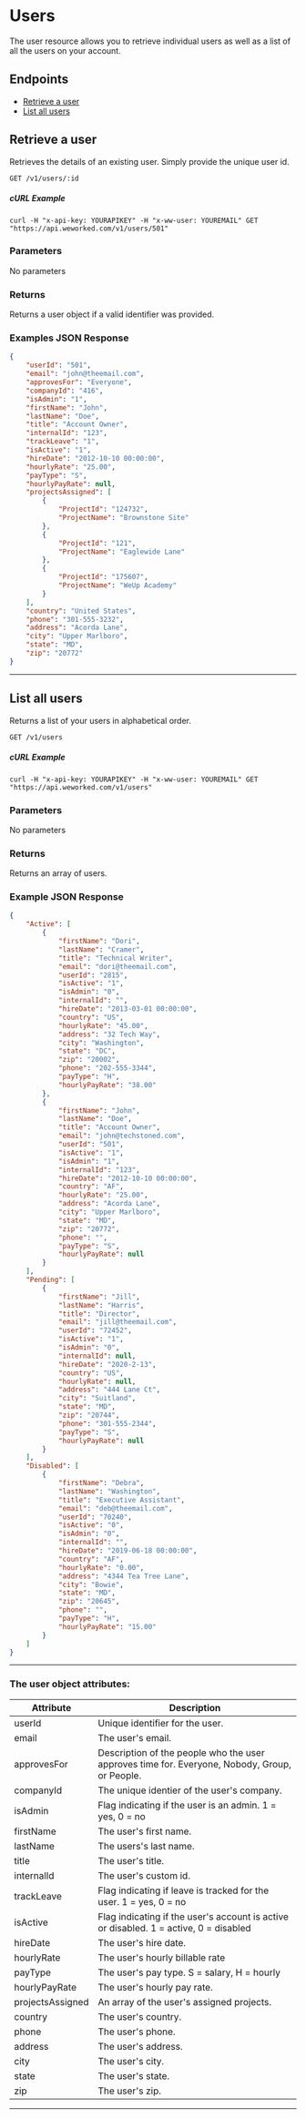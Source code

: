 
# Users
The user resource allows you to retrieve individual users as well as a list of all the users on your account.

## Endpoints
* [Retrieve a user](#retrieve-a-user)
* [List all users](#list-all-users)

## Retrieve a user
Retrieves the details of an existing user. Simply provide the unique user id.

`GET /v1/users/:id`

##### cURL Example
`curl -H "x-api-key: YOURAPIKEY" -H "x-ww-user: YOUREMAIL" GET "https://api.weworked.com/v1/users/501"`

### Parameters
No parameters

### Returns
Returns a user object if a valid identifier was provided. 

### Examples JSON Response
```json
{
    "userId": "501",
    "email": "john@theemail.com",
    "approvesFor": "Everyone",
    "companyId": "416",
    "isAdmin": "1",
    "firstName": "John",
    "lastName": "Doe",
    "title": "Account Owner",
    "internalId": "123",
    "trackLeave": "1",
    "isActive": "1",
    "hireDate": "2012-10-10 00:00:00",
    "hourlyRate": "25.00",
    "payType": "S",
    "hourlyPayRate": null,
    "projectsAssigned": [
        {
            "ProjectId": "124732",
            "ProjectName": "Brownstone Site"
        },
        {
            "ProjectId": "121",
            "ProjectName": "Eaglewide Lane"
        },
        {
            "ProjectId": "175607",
            "ProjectName": "WeUp Academy"
        }
    ],
    "country": "United States",
    "phone": "301-555-3232",
    "address": "Acorda Lane",
    "city": "Upper Marlboro",
    "state": "MD",
    "zip": "20772"
}
```
-------------

## List all users
Returns a list of your users in alphabetical order.

`GET /v1/users`

##### cURL Example
`curl -H "x-api-key: YOURAPIKEY" -H "x-ww-user: YOUREMAIL" GET "https://api.weworked.com/v1/users"`

### Parameters
No parameters

### Returns
Returns an array of users.

### Example JSON Response
```json
{
    "Active": [
        {
            "firstName": "Dori",
            "lastName": "Cramer",
            "title": "Technical Writer",
            "email": "dori@theemail.com",
            "userId": "2815",
            "isActive": "1",
            "isAdmin": "0",
            "internalId": "",
            "hireDate": "2013-03-01 00:00:00",
            "country": "US",
            "hourlyRate": "45.00",
            "address": "32 Tech Way",
            "city": "Washington",
            "state": "DC",
            "zip": "20002",
            "phone": "202-555-3344",
            "payType": "H",
            "hourlyPayRate": "38.00"
        },
        {
            "firstName": "John",
            "lastName": "Doe",
            "title": "Account Owner",
            "email": "john@techstoned.com",
            "userId": "501",
            "isActive": "1",
            "isAdmin": "1",
            "internalId": "123",
            "hireDate": "2012-10-10 00:00:00",
            "country": "AF",
            "hourlyRate": "25.00",
            "address": "Acorda Lane",
            "city": "Upper Marlboro",
            "state": "MD",
            "zip": "20772",
            "phone": "",
            "payType": "S",
            "hourlyPayRate": null
        }
    ],
    "Pending": [
        {
            "firstName": "Jill",
            "lastName": "Harris",
            "title": "Director",
            "email": "jill@theemail.com",
            "userId": "72452",
            "isActive": "1",
            "isAdmin": "0",
            "internalId": null,
            "hireDate": "2020-2-13",
            "country": "US",
            "hourlyRate": null,
            "address": "444 Lane Ct",
            "city": "Suitland",
            "state": "MD",
            "zip": "20744",
            "phone": "301-555-2344",
            "payType": "S",
            "hourlyPayRate": null
        }
    ],
    "Disabled": [
        {
            "firstName": "Debra",
            "lastName": "Washington",
            "title": "Executive Assistant",
            "email": "deb@theemail.com",
            "userId": "70240",
            "isActive": "0",
            "isAdmin": "0",
            "internalId": "",
            "hireDate": "2019-06-18 00:00:00",
            "country": "AF",
            "hourlyRate": "0.00",
            "address": "4344 Tea Tree Lane",
            "city": "Bowie",
            "state": "MD",
            "zip": "20645",
            "phone": "",
            "payType": "H",
            "hourlyPayRate": "15.00"
        }
    ]
}
```

-------------

### The user object attributes:

| Attribute  | Description   |
| ---------- | ------------- |
| userId   | Unique identifier for the user.  |
| email       | The user's email.  |
| approvesFor    | Description of the people who the user approves time for. Everyone, Nobody, Group, or People. |
| companyId       | The unique identier of the user's company.  |
| isAdmin      | Flag indicating if the user is an admin. 1 = yes, 0 = no  |
| firstName        | The user's first name.  |
| lastName    | The users's last name.  |
| title   | The user's title.  |
| internalId  | The user's custom id.  |
| trackLeave    | Flag indicating if leave is tracked for the user. 1 = yes, 0 = no |
| isActive    | Flag indicating if the user's account is active or disabled. 1 = active, 0 = disabled  |
| hireDate    | The user's hire date. |
| hourlyRate    | The user's hourly billable rate  |
| payType    | The user's pay type. S = salary, H = hourly  |
| hourlyPayRate    | The user's hourly pay rate. |
| projectsAssigned    | An array of the user's assigned projects. |
| country    | The user's country.  |
| phone    | The user's phone.  |
| address    | The user's address.  |
| city    | The user's city.  |
| state    | The user's state.  |
| zip    | The user's zip.  |

-------------



